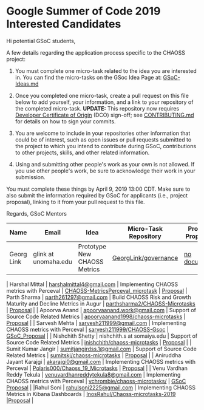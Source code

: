 # Google Summer of Code 2019 Interested Candidates

Hi potential GSoC students,

A few details regarding the application process specific to the CHAOSS project:

1) You must complete one micro-task related to the idea you are interested in. You can find the micro-tasks on the GSoc Idea Page at: [GSoC-Ideas.md](./GSoC-Ideas.md)

2) Once you completed one micro-task, create a pull request on this file below to add yourself, your information, and a link to your repository of the completed micro-task. **UPDATE:** This repository now requires [Developer Certificate of Origin](https://developercertificate.org/) (DCO) sign-off; see [CONTRIBUTING.md](https://github.com/chaoss/governance/blob/master/CONTRIBUTING.md#code-or-document-change-contributions-github-interface) for details on how to sign your commits.

3) You are welcome to include in your repositories other information that could be of interest, such as open issues or pull requests submitted to the project to which you intend to contribute during GSoC, contributions to other projects, skills, and other related information.

4) Using and submitting other people's work as your own is not allowed. If you use other people's work, be sure to acknowledge their work in your submission.

You must complete these things by April 9, 2019 13:00 CDT. Make sure to also submit the information required by GSoC for applicants (i.e., project proposal), linking to it from your pull request to this file.

Regards,
GSoC Mentors


| Name | Email | Idea | Micro-Task Repository | Project Proposal |
| --- | --- | --- | --- | --- |
| Georg Link | glink at unomaha.edu | Prototype New CHAOSS Metrics | [GeorgLink/governance](https://github.com/GeorgLink/governance) | [no document](https://github.com/chaoss/governance/blob/master/GSoC-Ideas.md) |



| Harshal Mittal | harshalmittal4@gmail.com | Implementing CHAOSS metrics with Perceval | [CHAOSS-MetricsPerceval_microtask](https://github.com/harshalmittal4/CHAOSS-MetricsPerceval_microtask) | [Proposal](https://docs.google.com/document/d/1aY0XvTigaKu97T9RlpoE3C_M7hHcrMBhVoOAeuDZPM8/edit?usp=sharing)
| Parth Sharma | parth261297@gmail.com | Build CHAOSS Risk and Growth Maturity and Decline Metrics in Augur | [parthsharma2/CHAOSS-Microtasks](https://github.com/parthsharma2/CHAOSS-Microtasks) | [Proposal](https://docs.google.com/document/d/1xwXAvzfKilNBBY99DH6Zp55Aytz__41m24PWVtRMalc/edit?usp=sharing) |
| Apoorva Anand | apoorvaanand.work@gmail.com | Support of Source Code Related Metrics | [apoorvaanand1998/chaoss-microtasks](https://github.com/apoorvaanand1998/chaoss-microtasks) | [Proposal](https://docs.google.com/document/d/1il8mNa6lEqHcACR8aaZqf5r-2FpEk6zaB_V9K4A229E/edit?usp=sharing) |
| Sarvesh Mehta | sarvesh211999@gmail.com | Implementing CHAOSS metrics with Perceval | [sarvesh211999/CHAOSS-Gsoc](https://github.com/sarvesh211999/CHAOSS-Gsoc) | [GSoC_Proposal](https://docs.google.com/document/d/1_kUw7Z5B5Tw9n4mQSBIuU-0zZqzZKrWbieyC3dGxcEw/edit?usp=sharing) |
| Nishchith Shetty | nishchith.s at somaiya.edu |  Support of Source Code Related Metrics | [inishchith/chaoss-microtasks](https://github.com/inishchith/chaoss-microtasks) | [Proposal](https://docs.google.com/document/d/1lobfKgXd1fgeGP7EuNB_KPFmdxAveS1lPAzCinNxZ6k/edit?usp=sharing) |
| Sumit Kumar Jangir | sumitjangirdss.1@gmail.com |  Support of Source Code Related Metrics | [sumitskj/chaoss-microtasks](https://github.com/sumitskj/GSOC-Chaoss) | [Proposal](https://docs.google.com/document/d/1K2i_nPKQqTCFxi6mNhQGll83Mr-C4KqTaK3W2tL7Qvk/edit?usp=sharing) |
| Aniruddha Jayant Karajgi | akarajgi0@gmail.com |  Implementing CHAOSS metrics with Perceval | [Polaris000/Chaoss_19_Microtasks](https://github.com/Polaris000/Chaoss_19_Microtasks) | [Proposal](https://docs.google.com/document/d/1i5XCEY_28qE1w8Lsj4ZSqkvZQnElU7vq1F0chBtUxwY/edit?usp=sharing) |
| Venu Vardhan Reddy Tekula | venuvardhanreddytekula8@gmail.com | Implementing CHAOSS metrics with Perceval | [vchrombie/chaoss-microtasks/](https://github.com/vchrombie/chaoss-microtasks/) | [GSoC Proposal](https://docs.google.com/document/d/178oVQ45ORP78bh6BocswUpHVOnPaCyzCAqa4yz-An-I/edit?usp=sharing) |
|Rahul Soni | rahulsoni2225@gmail.com | Implementing CHAOSS Metrics in Kibana Dashboards | [InosRahul/Chaoss-microtasks-2019](https://github.com/InosRahul/Chaoss-microtasks-2019) |[Proposal]( https://docs.google.com/document/d/1qjyQIggCFL-MRAsDu76QObsUVkc9h3naLkMWqIio34o/edit?usp=sharing) |





